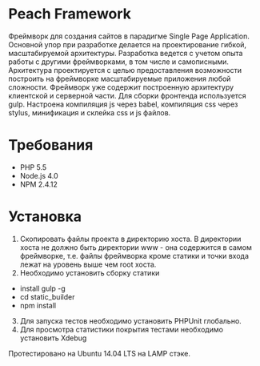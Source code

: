 Peach Framework
===============
Фреймворк для создания сайтов в парадигме Single Page Application. Основной упор при разработке делается на проектирование гибкой, масштабируемой архитектуры. Разработка ведется с учетом опыта работы с другими фреймворками, в том числе и самописными. Архитектура проектируется с целью предоставления возможности построить на фреймворке масштабируемые приложения любой сложности. Фреймворк уже содержит построенную архитектуру клиентской и серверной части. Для сборки фронтенда используется gulp. Настроена компиляция js через babel, компиляция css через stylus, минификация и склейка css и js файлов.

Требования
==============
- PHP 5.5    
- Node.js 4.0    
- NPM 2.4.12   

Установка
==============
1. Скопировать файлы проекта в директорию хоста. В директории хоста не должно быть директории www - она содержится в самом фреймворке, т.е. файлы фреймворка кроме статики и точки входа лежат на уровень выше чем root хоста.
2. Необходимо установить сборку статики 
 * install gulp -g 
 * cd static_builder 
 * npm install
3. Для запуска тестов необходимо установить PHPUnit глобально.
4. Для просмотра статистики покрытия тестами необходимо установить Xdebug

Протестировано на Ubuntu 14.04 LTS на LAMP стэке.
